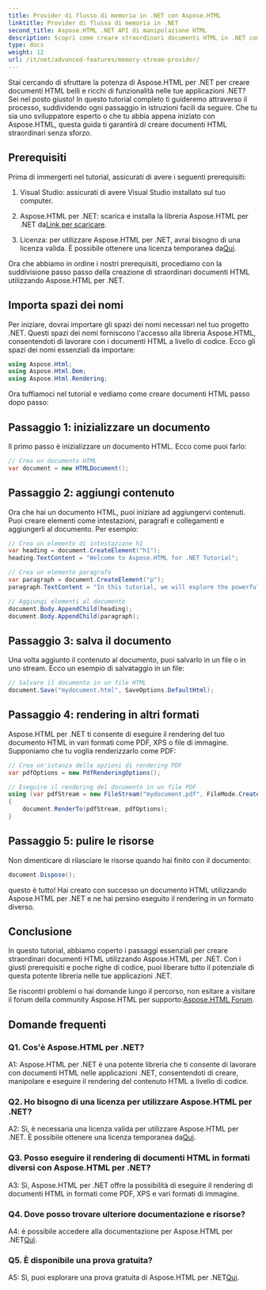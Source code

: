 ```yaml
---
title: Provider di flusso di memoria in .NET con Aspose.HTML
linktitle: Provider di flusso di memoria in .NET
second_title: Aspose.HTML .NET API di manipolazione HTML
description: Scopri come creare straordinari documenti HTML in .NET con Aspose.HTML. Segui il nostro tutorial passo passo e sblocca il potere della manipolazione HTML.
type: docs
weight: 12
url: /it/net/advanced-features/memory-stream-provider/
---
```


Stai cercando di sfruttare la potenza di Aspose.HTML per .NET per creare documenti HTML belli e ricchi di funzionalità nelle tue applicazioni .NET? Sei nel posto giusto! In questo tutorial completo ti guideremo attraverso il processo, suddividendo ogni passaggio in istruzioni facili da seguire. Che tu sia uno sviluppatore esperto o che tu abbia appena iniziato con Aspose.HTML, questa guida ti garantirà di creare documenti HTML straordinari senza sforzo.

## Prerequisiti

Prima di immergerti nel tutorial, assicurati di avere i seguenti prerequisiti:

1. Visual Studio: assicurati di avere Visual Studio installato sul tuo computer.

2.  Aspose.HTML per .NET: scarica e installa la libreria Aspose.HTML per .NET da[Link per scaricare](https://releases.aspose.com/html/net/).

3.  Licenza: per utilizzare Aspose.HTML per .NET, avrai bisogno di una licenza valida. È possibile ottenere una licenza temporanea da[Qui](https://purchase.aspose.com/temporary-license/).

Ora che abbiamo in ordine i nostri prerequisiti, procediamo con la suddivisione passo passo della creazione di straordinari documenti HTML utilizzando Aspose.HTML per .NET.

## Importa spazi dei nomi

Per iniziare, dovrai importare gli spazi dei nomi necessari nel tuo progetto .NET. Questi spazi dei nomi forniscono l'accesso alla libreria Aspose.HTML, consentendoti di lavorare con i documenti HTML a livello di codice. Ecco gli spazi dei nomi essenziali da importare:

```csharp
using Aspose.Html;
using Aspose.Html.Dom;
using Aspose.Html.Rendering;
```

Ora tuffiamoci nel tutorial e vediamo come creare documenti HTML passo dopo passo:

## Passaggio 1: inizializzare un documento

Il primo passo è inizializzare un documento HTML. Ecco come puoi farlo:

```csharp
// Crea un documento HTML
var document = new HTMLDocument();
```

## Passaggio 2: aggiungi contenuto

Ora che hai un documento HTML, puoi iniziare ad aggiungervi contenuti. Puoi creare elementi come intestazioni, paragrafi e collegamenti e aggiungerli al documento. Per esempio:

```csharp
// Crea un elemento di intestazione h1
var heading = document.CreateElement("h1");
heading.TextContent = "Welcome to Aspose.HTML for .NET Tutorial";

// Crea un elemento paragrafo
var paragraph = document.CreateElement("p");
paragraph.TextContent = "In this tutorial, we will explore the powerful features of Aspose.HTML for .NET.";

// Aggiungi elementi al documento
document.Body.AppendChild(heading);
document.Body.AppendChild(paragraph);
```

## Passaggio 3: salva il documento

Una volta aggiunto il contenuto al documento, puoi salvarlo in un file o in uno stream. Ecco un esempio di salvataggio in un file:

```csharp
// Salvare il documento in un file HTML
document.Save("mydocument.html", SaveOptions.DefaultHtml);
```

## Passaggio 4: rendering in altri formati

Aspose.HTML per .NET ti consente di eseguire il rendering del tuo documento HTML in vari formati come PDF, XPS o file di immagine. Supponiamo che tu voglia renderizzarlo come PDF:

```csharp
// Crea un'istanza delle opzioni di rendering PDF
var pdfOptions = new PdfRenderingOptions();

// Eseguire il rendering del documento in un file PDF
using (var pdfStream = new FileStream("mydocument.pdf", FileMode.Create))
{
    document.RenderTo(pdfStream, pdfOptions);
}
```

## Passaggio 5: pulire le risorse

Non dimenticare di rilasciare le risorse quando hai finito con il documento:

```csharp
document.Dispose();
```

questo è tutto! Hai creato con successo un documento HTML utilizzando Aspose.HTML per .NET e ne hai persino eseguito il rendering in un formato diverso.

## Conclusione

In questo tutorial, abbiamo coperto i passaggi essenziali per creare straordinari documenti HTML utilizzando Aspose.HTML per .NET. Con i giusti prerequisiti e poche righe di codice, puoi liberare tutto il potenziale di questa potente libreria nelle tue applicazioni .NET.

 Se riscontri problemi o hai domande lungo il percorso, non esitare a visitare il forum della community Aspose.HTML per supporto:[Aspose.HTML Forum](https://forum.aspose.com/).

## Domande frequenti

### Q1. Cos'è Aspose.HTML per .NET?

A1: Aspose.HTML per .NET è una potente libreria che ti consente di lavorare con documenti HTML nelle applicazioni .NET, consentendoti di creare, manipolare e eseguire il rendering del contenuto HTML a livello di codice.

### Q2. Ho bisogno di una licenza per utilizzare Aspose.HTML per .NET?

 A2: Sì, è necessaria una licenza valida per utilizzare Aspose.HTML per .NET. È possibile ottenere una licenza temporanea da[Qui](https://purchase.aspose.com/temporary-license/).

### Q3. Posso eseguire il rendering di documenti HTML in formati diversi con Aspose.HTML per .NET?

A3: Sì, Aspose.HTML per .NET offre la possibilità di eseguire il rendering di documenti HTML in formati come PDF, XPS e vari formati di immagine.

### Q4. Dove posso trovare ulteriore documentazione e risorse?

 A4: è possibile accedere alla documentazione per Aspose.HTML per .NET[Qui](https://reference.aspose.com/html/net/).

### Q5. È disponibile una prova gratuita?

 A5: Sì, puoi esplorare una prova gratuita di Aspose.HTML per .NET[Qui](https://releases.aspose.com/).
